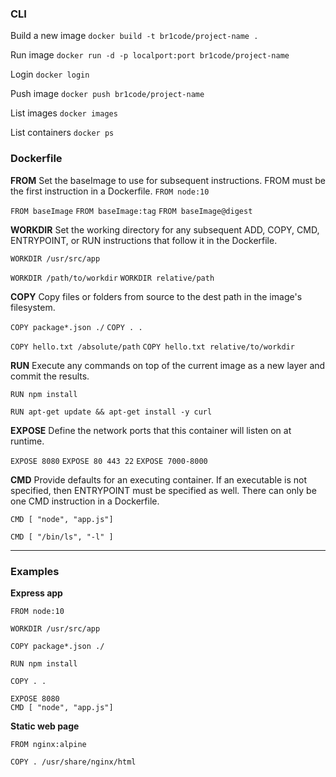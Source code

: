 ### CLI

Build a new image ``docker build -t br1code/project-name .``

Run image ``docker run -d -p localport:port br1code/project-name``

Login ``docker login``

Push image ``docker push br1code/project-name``

List images ``docker images``

List containers ``docker ps``

### Dockerfile

**FROM**
Set the baseImage to use for subsequent instructions. FROM must be the first instruction in a Dockerfile.
``FROM node:10``

``FROM baseImage``
``FROM baseImage:tag``
``FROM baseImage@digest``

**WORKDIR**
Set the working directory for any subsequent ADD, COPY, CMD, ENTRYPOINT, or RUN instructions that follow it in the Dockerfile.

``WORKDIR /usr/src/app``

``WORKDIR /path/to/workdir``
``WORKDIR relative/path``

**COPY**
Copy files or folders from source to the dest path in the image's filesystem.

``COPY package*.json ./``
``COPY . .``

``COPY hello.txt /absolute/path``
``COPY hello.txt relative/to/workdir``

**RUN**
Execute any commands on top of the current image as a new layer and commit the results.

``RUN npm install``

``RUN apt-get update && apt-get install -y curl``

**EXPOSE**
Define the network ports that this container will listen on at runtime.

``EXPOSE 8080``
``EXPOSE 80 443 22``
``EXPOSE 7000-8000``

**CMD**
Provide defaults for an executing container. If an executable is not specified, then ENTRYPOINT must be specified as well. There can only be one CMD instruction in a Dockerfile.

``CMD [ "node", "app.js"]``

``CMD [ "/bin/ls", "-l" ]``

---
### Examples

**Express app**
```docker
FROM node:10

WORKDIR /usr/src/app

COPY package*.json ./

RUN npm install

COPY . .

EXPOSE 8080
CMD [ "node", "app.js"]
```

**Static web page**
```docker
FROM nginx:alpine

COPY . /usr/share/nginx/html
```
